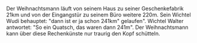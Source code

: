 Der Weihnachtsmann läuft von seinem Haus zu seiner Geschenkefabrik 21km und von der Eingangstür zu seinem Büro weitere 220m.
Sein Wichtel Wudi behauptet: "dann ist er ja schon 241km" gelaufen". Wichtel Walter antwortet: "So ein Quatsch, das waren
dann 241m". Der Weihnachtsmann kann über diese Rechenkünste nur traurig den Kopf schütteln.
